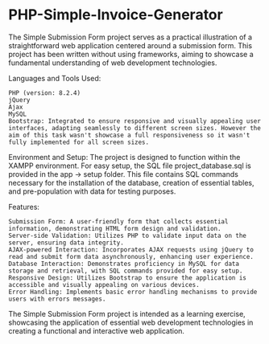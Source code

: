 # PHP-Simple-Invoice-Generator

The Simple Submission Form project serves as a practical illustration of a straightforward web application centered around a submission form. This project has been written without using frameworks, aiming to showcase a fundamental understanding of web development technologies.

Languages and Tools Used:

    PHP (version: 8.2.4)
    jQuery
    Ajax
    MySQL
    Bootstrap: Integrated to ensure responsive and visually appealing user interfaces, adapting seamlessly to different screen sizes. However the aim of this task wasn't showcase a full responsiveness so it wasn't fully implemented for all screen sizes.

Environment and Setup:
The project is designed to function within the XAMPP environment. For easy setup, the SQL file project_database.sql is provided in the app -> setup folder. This file contains SQL commands necessary for the installation of the database, creation of essential tables, and pre-population with data for testing purposes.

Features:

    Submission Form: A user-friendly form that collects essential information, demonstrating HTML form design and validation.
    Server-side Validation: Utilizes PHP to validate input data on the server, ensuring data integrity.
    AJAX-powered Interaction: Incorporates AJAX requests using jQuery to read and submit form data asynchronously, enhancing user experience.
    Database Interaction: Demonstrates proficiency in MySQL for data storage and retrieval, with SQL commands provided for easy setup.
    Responsive Design: Utilizes Bootstrap to ensure the application is accessible and visually appealing on various devices.
    Error Handling: Implements basic error handling mechanisms to provide users with errors messages.

The Simple Submission Form project is intended as a learning exercise, showcasing the application of essential web development technologies in creating a functional and interactive web application.
